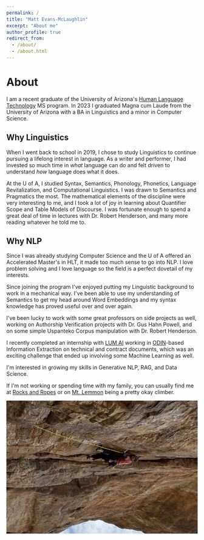 ```yaml
---
permalink: /
title: "Matt Evans-McLaughlin"
excerpt: "About me"
author_profile: true
redirect_from: 
  - /about/
  - /about.html
---
```


# About
I am a recent graduate of the University of Arizona's [Human Language Technology](https://linguistics.arizona.edu/ms-hlt) MS program. In 2023 I graduated Magna cum Laude from the University of Arizona with a BA in Linguistics and a minor in Computer Science.

## Why Linguistics
When I went back to school in 2019, I chose to study Linguistics to continue pursuing a lifelong interest in language. As a writer and performer, I had invested so much time in *what* language can do and felt driven to understand *how* language does what it does. 

At the U of A, I studied Syntax, Semantics, Phonology, Phonetics, Language Revitalization, and Computational Linguistics. I was drawn to Semantics and Pragmatics the most. The mathematical elements of the discipline were very interesting to me, and I took a lot of joy in learning about Quantifier Scope and Table Models of Discourse. I was fortunate enough to spend a great deal of time in lectures with Dr. Robert Henderson, and many more reading whatever he told me to. 

## Why NLP
Since I was already studying Computer Science and the U of A offered an Accelerated Master's in HLT, it made too much sense to go into NLP. I love problem solving and I love language so the field is a perfect dovetail of my interests. 

Since joining the program I've enjoyed putting my Linguistic background to work in a mechanical way. I've been able to use my understanding of Semantics to get my head around Word Embeddings and my syntax knowledge has proved useful over and over again.

I've been lucky to work with some great professors on side projects as well, working on Authorship Verification projects with Dr. Gus Hahn Powell, and on some simple Uspanteko Corpus manipulation with Dr. Robert Henderson.

I recently completed an internship with [LUM AI](http://Lum.AI) working in [ODIN](https://github.com/lum-ai/odinson)-based Information Extraction on technical and contract documents, which was an exciting challenge that ended up involving some Machine Learning as well.

I'm interested in growing my skills in Generative NLP, RAG, and Data Science.

If I'm not working or spending time with my family, you can usually find me at [Rocks and Ropes](https://rocksandropes.com/) or on [Mt. Lemmon](https://www.mountainproject.com/area/106822076/mount-lemmon-santa-catalina-mountains) being a pretty okay climber.
<div style="text-align: center;">
    <img src="/images/climbing.png" alt="Go Speed Racer at Pinhead Wall on Mt. Lemmon">
</div>
